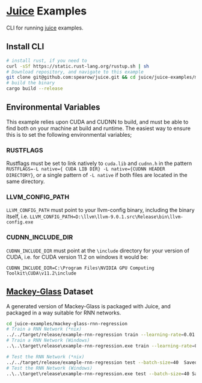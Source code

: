 # [Juice](https://github.com/spearow/juice) Examples

CLI for running [juice](https://github.com/spearow/juice) examples.

## Install CLI

```bash
# install rust, if you need to
curl -sSf https://static.rust-lang.org/rustup.sh | sh
# Download repository, and navigate to this example
git clone git@github.com:spearow/juice.git && cd juice/juice-examples/mackey-glass-rnn-regression
# build the binary
cargo build --release
```

## Environmental Variables

This example relies upon CUDA and CUDNN to build, and must be able to find both on your machine at build and runtime. The easiest way to ensure this
is to set the following environmental variables;

### RUSTFLAGS

Rustflags must be set to link natively to `cuda.lib` and `cudnn.h` in the pattern
```RUSTFLAGS=-L native={ CUDA LIB DIR} -L native={CUDNN HEADER DIRECTORY}```, or a single pattern of `-L native` if both files are located in the same directory.

### LLVM_CONFIG_PATH

`LLVM_CONFIG_PATH` must point to your llvm-config binary, including the binary itself, i.e.
`LLVM_CONFIG_PATH=D:\llvm\llvm-9.0.1.src\Release\bin\llvm-config.exe`

### CUDNN_INCLUDE_DIR

`CUDNN_INCLUDE_DIR` must point at the `\include` directory for your version of CUDA, i.e. for CUDA version 11.2 on windows it would be:

`CUDNN_INCLUDE_DIR=C:\Program Files\NVIDIA GPU Computing Toolkit\CUDA\v11.2\include`

## [Mackey-Glass](http://www.scholarpedia.org/article/Mackey-Glass_equation) Dataset

A generated version of Mackey-Glass is packaged with Juice, and packaged in a way suitable for RNN networks.

```bash
cd juice-examples/mackey-glass-rnn-regression
# Train a RNN Network (*nix)
../../target/release/example-rnn-regression train --learning-rate=0.01 --batch-size=40 SavedRNNNetwork.juice 
# Train a RNN Network (Windows)
..\..\target\release\example-rnn-regression.exe train --learning-rate=0.01 --batch-size=40 SavedRNNNetwork.juice 

# Test the RNN Network (*nix)
../../target/release/example-rnn-regression test --batch-size=40  SavedRNNNetwork.juice
# Test the RNN Network (Windows)
..\..\target\release\example-rnn-regression.exe test --batch-size=40 SavedRNNNetwork.juice
```
